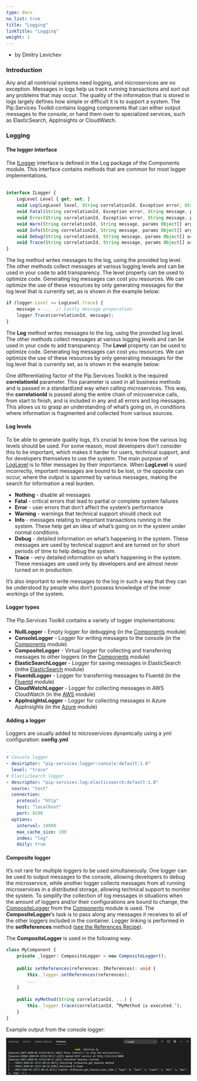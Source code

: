 ```yaml
---
type: docs
no_list: true
title: "Logging"
linkTitle: "Logging"
weight: 1
---
```


- by Dmitry Levichev

### Introduction

Any and all nontrivial systems need logging, and microservices are no exception. Messages in logs  help us track running transactions and sort out any problems that may occur. The quality of the information that is stored in logs largely defines how simple or difficult it is to support a system.
The Pip.Services Toolkit contains logging components that can either output messages to the console, or hand them over to specialized services, such as ElasticSearch, AppInsights or CloudWatch.

### Logging

#### The logger interface

The [ILogger](../../components/log/ilogger/) interface is defined in the Log package of the Components module. This interface contains methods that are common for most logger implementations.

```typescript

interface ILogger {
    LogLevel Level { get; set; }
    void Log(LogLevel level, String correlationId, Exception error, String message, params Object[] args);
    void Fatal(String correlationId, Exception error, String message, params Object[] args); 
    void Error(String correlationId, Exception error, String message, params Object[] args); 
    void Warn(String correlationId, String message, params Object[] args); 
    void Info(String correlationId, String message, params Object[] args); 
    void Debug(String correlationId, String message, params Object[] args);
    void Trace(String correlationId, String message, params Object[] args); 
}
```

The log method writes messages to the log, using the provided log level. The other methods collect messages at various logging levels and can be used in your code to add transparency. 
The level property can be used to optimize code. Generating log messages can cost you resources. We can optimize the use of these resources by only generating messages for the log level that is currently set, as is shown in the example below:

```typescript
if (logger.Level >= LogLevel.Trace) {
    message = ...  // Costly message preparation
    logger.Trace(correlationId, message);
}
```

The **Log** method writes messages to the log, using the provided log level. The other methods collect messages at various logging levels and can be used in your code to add transparency. 
The **Level** property can be used to optimize code. Generating log messages can cost you resources. We can optimize the use of these resources by only generating messages for the log level that is currently set, as is shown in the example below:

One differentiating factor of the Pip.Services Toolkit is the required **correlationId** parameter. This parameter is used in all business methods and is passed in a standardized way when calling microservices. This way, the **correlationId** is passed along the entire chain of microservice calls, from start to finish, and is included in any and all errors and log messages. This allows us to grasp an understanding of what’s going on, in conditions where information is fragmented and collected from various sources.

#### Log levels
To be able to generate quality logs, it’s crucial to know how the various log levels should be used. For some reason, most developers don’t consider this to be important, which makes it harder for users, technical support, and for developers themselves to use the system. The main purpose of [LogLevel](../../components/log/log_level/) is to filter messages by their importance. When **LogLevel** is used incorrectly, important messages are bound to be lost, or the opposite can occur, where the output is spammed by various messages, making the search for information a real burden.

- **Nothing** - disable all messages
- **Fatal** - critical errors that lead to partial or complete system failures 
- **Error** - user errors that don’t affect the system’s performance
- **Warning** - warnings that technical support should check out 
- **Info** - messages relating to important transactions running in the system. These help get an idea of what’s going on in the system under normal conditions.
- **Debug** - detailed information on what’s happening in the system. These messages are used by technical support and are turned on for short periods of time to help debug the system.
- **Trace** - very detailed information on what’s happening in the system. These messages are used only by developers and are almost never turned on in production. 

It’s also important to write messages to the log in such a way that they can be understood by people who don’t possess knowledge of the inner workings of the system.

#### Logger types

The Pip.Services Toolkit contains a variety of logger implementations: 

- **NullLogger** - Empty logger for debugging (in the [Components](../../components/log/null_logger) module)
- **ConsoleLogger** - Logger for writing messages to the console (in the [Components](../../components/log/console_logger) module)
- **CompositeLogger** - Virtual logger for collecting and transferring messages to other loggers (in the [Components](../../components/log/composite_logger) module)
- **ElasticSearchLogger** - Logger for saving messages in ElasticSearch (inthe [ElasticSearch](../../../elasticsearch/elasticsearch_logger) module)
- **FluentdLogger** - Logger for transferring messages to Fluentd (in the [Fluentd](../../../fluentd/log/fluentd_logger) module)
- **CloudWatchLogger** - Logger for collecting messages in AWS CloudWatch (in the [AWS](../../../aws/log/cloudwatch_logger) module)
- **AppInsightsLogger** - Logger for collecting messages in Azure AppInsights (in the [Azure](../../../azure/log/app_insights_logger) module)

#### Adding a logger

Loggers are usually added to microservices dynamically using a yml configuration:
**‍config.yml**

```yml
. . . 
# Console logger
- descriptor: "pip-services:logger:console:default:1.0"
  level: "trace"
# ElasticSearch logger
- descriptor: "pip-services:log:elasticsearch:default:1.0"
  source: "test"
  connection:
    protocol: "http"
    host: "localhost"
    port: 9200
  options:
    interval: 10000
    max_cache_size: 100
    index: "log"
    daily: true      
```

#### Composite logger

It’s not rare for multiple loggers to be used simultaneously. One logger can be used to output messages to the console, allowing developers to debug the microservice, while another logger collects messages from all running microservices in a distributed storage, allowing technical support to monitor the system.
To simplify the collection of log messages in situations when the amount of loggers and/or their configurations are bound to change, the [CompositeLogger](../../components/log/composite_logger/) from the [Components](../../components/) module is used. The **CompositeLogger**’s task is to pass along any messages it receives to all of the other loggers included in the container. Logger linking is performed in the **setReferences** method ([see the References Recipe](../component_references)).


The **CompositeLogger** is used in the following way:

```typescript
class MyComponent {
    private _logger: CompositeLogger = new CompositeLogger();

    public setReferences(references: IReferences): void {
        this._logger.setReferences(references);
	    ...
    }
    
    public myMethod(String correlationId, ...) {
        this._logger.trace(correlationId, “MyMethod is executed.”);
    }
}
```

Example output from the console logger:

![ConsoleScreen1](/images/tutorials/data_microservice/node_console_screen1.png)

